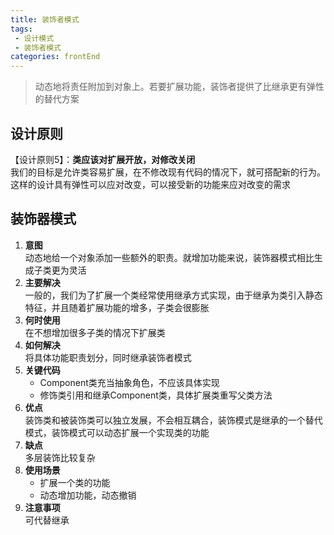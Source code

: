 ```yaml
---
title: 装饰者模式
tags: 
 - 设计模式
 - 装饰者模式
categories: frontEnd
---
```


>动态地将责任附加到对象上。若要扩展功能，装饰者提供了比继承更有弹性的替代方案
## 设计原则
【设计原则5】：**类应该对扩展开放，对修改关闭**  
我们的目标是允许类容易扩展，在不修改现有代码的情况下，就可搭配新的行为。这样的设计具有弹性可以应对改变，可以接受新的功能来应对改变的需求

## 装饰器模式
1. **意图**  
动态地给一个对象添加一些额外的职责。就增加功能来说，装饰器模式相比生成子类更为灵活
2. **主要解决**  
一般的，我们为了扩展一个类经常使用继承方式实现，由于继承为类引入静态特征，并且随着扩展功能的增多，子类会很膨胀
3. **何时使用**  
在不想增加很多子类的情况下扩展类
4. **如何解决**  
将具体功能职责划分，同时继承装饰者模式
5. **关键代码**  
   * Component类充当抽象角色，不应该具体实现
   * 修饰类引用和继承Component类，具体扩展类重写父类方法
6. **优点**  
装饰类和被装饰类可以独立发展，不会相互耦合，装饰模式是继承的一个替代模式，装饰模式可以动态扩展一个实现类的功能
7. **缺点**  
多层装饰比较复杂
8. **使用场景**  
   * 扩展一个类的功能
   * 动态增加功能，动态撤销
9. **注意事项**  
可代替继承 
